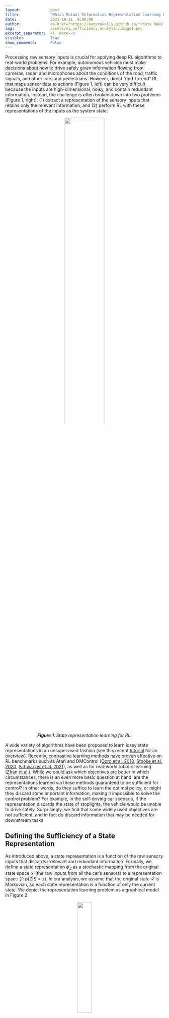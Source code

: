 ```yaml
---
layout:             post
title:              "Which Mutual Information Representation Learning Objectives are Sufficient for Control?"
date:               2021-10-11  9:00:00
author:             <a href="https://katerakelly.github.io/">Kate Rakelly</a>
img:                assets/mi_sufficiency_analysis/image1.png
excerpt_separator:  <!--more-->
visible:            True
show_comments:      False
---
```


<!--
These are comments in HTML. The above header text is needed to format the
title, authors, etc. The "example_post" is an example representative image (not
GIF) that we use for each post for tweeting (see below as well) and for the
emails to subscribers. Please provide this image (and any other images and
GIFs) in the blog to the BAIR Blog editors directly.

The text directly below gets tweets to work. Please adjust according to your
post.

The `static/blog` directory is a location on the blog server which permanently
stores the images/GIFs in BAIR Blog posts. Each post has a subdirectory under
this for its images (titled `example_post` here, please change).

Keeping the post visbility as False will mean the post is only accessible if
you know the exact URL.

You can also turn on Disqus comments, but we recommend disabling this feature.
-->

<!-- twitter -->
<meta name="twitter:title" content="Which Mutual Information Representation Learning Objectives are Sufficient for Control?">
<meta name="twitter:card" content="summary_large_image">
<meta name="twitter:image" content="https://bair.berkeley.edu/static/blog/mi_sufficiency_analysis/overview.png">

<meta name="keywords" content="reinforcement learning, representation learning">
<meta name="description" content="The BAIR Blog">
<meta name="author" content="Kate Rakelly">

<!--
The actual text for the post content appears below.  Text will appear on the
homepage, i.e., https://bair.berkeley.edu/blog/ but we only show part of the
posts on the homepage. The rest is accessed via clicking 'Continue'. This is
enforced with the `more` excerpt separator.
-->
Processing raw sensory inputs is crucial for applying deep RL algorithms to real-world problems.
For example, autonomous vehicles must make decisions about how to drive safely given information flowing from cameras, radar, and microphones about the conditions of the road, traffic signals, and other cars and pedestrians.
However, direct “end-to-end” RL that maps sensor data to actions (Figure 1, left) can be very difficult because the inputs are high-dimensional, noisy, and contain redundant information.
Instead, the challenge is often broken down into two problems (Figure 1, right): (1) extract a representation of the sensory inputs that retains only the relevant information, and (2) perform RL with these representations of the inputs as the system state.

<p style="text-align:center;">
<img src="https://bair.berkeley.edu/static/blog/mi_sufficiency_analysis/overview.png" width="50%">
<br>
<i><b>Figure 1. </b>State representation learning for RL.</i>
</p>

A wide variety of algorithms have been proposed to learn lossy state representations in an unsupervised fashion (see this recent [tutorial][17] for an overview).
Recently, contrastive learning methods have proven effective on RL benchmarks such as Atari and DMControl ([Oord et al. 2018][1], [Stooke et al. 2020][2], [Schwarzer et al. 2021][3]), as well as for real-world robotic learning ([Zhan et al.][5]).
While we could ask which objectives are better in which circumstances, there is an even more basic question at hand: are the representations learned via these methods guaranteed to be sufficient for control?
In other words, do they suffice to learn the optimal policy, or might they discard some important information, making it impossible to solve the control problem?
For example, in the self-driving car scenario, if the representation discards the state of stoplights, the vehicle would be unable to drive safely.
Surprisingly, we find that some widely used objectives are not sufficient, and in fact do discard information that may be needed for downstream tasks.


<!--more-->

## Defining the Sufficiency of a State Representation
As introduced above, a state representation is a function of the raw sensory inputs that discards irrelevant and redundant information.
Formally, we define a state representation $\phi_Z$ as a stochastic mapping from the original state space $\mathcal{S}$ (the raw inputs from all the car’s sensors) to a representation space $\mathcal{Z}$: $p(Z | S=s)$.
In our analysis, we assume that the original state $\mathcal{S}$ is Markovian, so each state representation is a function of only the current state.
We depict the representation learning problem as a graphical model in Figure 2.

<p style="text-align:center;">
<img src="https://bair.berkeley.edu/static/blog/mi_sufficiency_analysis/graphical_model.png" width="30%">
<br>
<i><b>Figure 2. </b>The representation learning problem in RL as a graphical model.</i>
</p>

We will say that a representation is sufficient if it is guaranteed that an RL algorithm using that representation can learn the optimal policy.
We make use of a result from [Li et al. 2006][4], which proves that if a state representation is capable of representing the optimal $Q$-function, then $Q$-learning run with that representation as input is guaranteed to converge to the same solution as in the original MDP (if you’re interested, see Theorem 4 in that paper).
So to test if a representation is sufficient, we can check if it is able to represent the optimal $Q$-function.
Since we assume we don’t have access to a task reward during representation learning, to call a representation sufficient we require that it can represent the optimal $Q$-functions for all possible reward functions in the given MDP.

## Analyzing Representations learned via MI Maximization
Now that we’ve established how we will evaluate representations, let’s turn to the methods of learning them.
As mentioned above, we aim to study the popular class of contrastive learning methods.
These methods can largely be understood as maximizing a mutual information (MI) objective involving states and actions.
To simplify the analysis, we analyze representation learning in isolation from the other aspects of RL by assuming the existence of an offline dataset on which to perform representation learning.
This paradigm of offline representation learning followed by online RL is becoming increasingly popular, particularly in applications such as robotics where collecting data is onerous ([Zhan et al. 2020][5], [Kipf et al. 2020][6]).
Our question is therefore whether the objective is sufficient on its own, not as an auxiliary objective for RL.
We assume the dataset has full support on the state space, which can be guaranteed by an epsilon-greedy exploration policy, for example.
An objective may have more than one maximizing representation, so we call a representation learning *objective* sufficient if *all* the representations that maximize that objective are sufficient.
We will analyze three representative objectives from the literature in terms of sufficiency.

### Representations Learned by Maximizing “Forward Information”
We begin with an objective that seems likely to retain a great deal of state information in the representation.
It is closely related to learning a forward dynamics model in latent representation space, and to methods proposed in prior works ([Nachum et al. 2018][7], [Shu et al. 2020][8], [Schwarzer et al. 2021][9]): $J_{fwd} = I(Z_{t+1}; Z_t, A_t)$.
Intuitively, this objective seeks a representation in which the current state and action are maximally informative of the representation of the next state.
Therefore, everything predictable in the original state $\mathcal{S}$ should be preserved in $\mathcal{Z}$, since this would maximize the MI.
Formalizing this intuition, we are able to prove that all representations learned via this objective are guaranteed to be sufficient (see the proof of Proposition 1 in the paper).

While reassuring that $J_{fwd}$ is sufficient, it's worth noting that any state information that is temporally correlated will be retained in representations learned via this objective, no matter how irrelevant to the task.
For example, the fence, cows, and trees in Figure 3 would all be represented even though they are irrelevant to driving.
Is there another objective that can learn sufficient but *lossier* representations?

<p style="text-align:center;">
<img src="https://bair.berkeley.edu/static/blog/mi_sufficiency_analysis/driving_with_cows.png" width="50%">
<br>
<i><b>Figure 3.</b></i>
</p>


### Representations Learned by Maximizing “Inverse Information”
Next, we consider what we term an “inverse information” objective: $J_{inv} = I(Z_{t+k}; A_t | Z_t)$.
One way to maximize this objective is by learning an inverse dynamics model -- predicting the action given the current and next state -- and many prior works have employed a version of this objective ([Agrawal et al. 2016][10], [Gregor et al. 2016][11], [Zhang et al. 2018][12] to name a few).
Intuitively, this objective is appealing because it preserves all the state information that the agent can influence with its actions.
It therefore may seem like a good candidate for a sufficient objective that discards more information than $J_{fwd}$.
However, we can actually construct a realistic scenario in which a representation that maximizes this objective is not sufficient.

For example, consider the MDP shown on the left side of Figure 4 in which an autonomous vehicle is approaching a traffic light.
The agent has two actions available, stop or go.
The reward for following traffic rules depends on the color of the stoplight, and is denoted by a red X (low reward) and green check mark (high reward).
On the right side of the figure, we show a state representation in which the color of the stoplight is not represented in the two states on the left; they are aliased and represented as a single state.
This representation is not sufficient, since from the aliased state it is not clear whether the agent should “stop” or “go” to receive the reward.
However, $J_{inv}$ is maximized because the action taken is still exactly predictable given each pair of states.
In other words, the agent has no control over the stoplight, so representing it does not increase MI.
Since $J_{inv}$ is maximized by this insufficient representation, we can conclude that the objective is not sufficient.

<p style="text-align:center;">
<img src="https://bair.berkeley.edu/static/blog/mi_sufficiency_analysis/inv_counterexample.png" width="50%">
<br>
<i><b>Figure 4. </b>Counterexample proving the insufficiency of $J_{inv}$.</i>
</p>

Since the reward depends on the stoplight, perhaps we can remedy the issue by additionally requiring the representation to be capable of predicting the immediate reward at each state.
However, this is still not enough to guarantee sufficiency - the representation on the right side of Figure 4 is still a counterexample since the aliased states have the same reward.
The crux of the problem is that representing the action that connects two states is not enough to be able to choose the best action.
Still, while $J_{inv}$ is insufficient in the general case, it would be revealing to characterize the set of MDPs for which $J_{inv}$ can be proven to be sufficient.
We see this as an interesting future direction.


### Representations Learned by Maximizing “State Information”
The final objective we consider resembles $J_{fwd}$ but omits the action: $J_{state} = I(Z_t; Z_{t+1})$ (see [Oord et al. 2018][1], [Anand et al. 2019][18], [Stooke et al. 2020][2]).
Does omitting the action from the MI objective impact its sufficiency?
It turns out the answer is yes.
The intuition is that maximizing this objective can yield insufficient representations that alias states whose transition distributions differ only with respect to the action.
For example, consider a scenario of a car navigating to a city, depicted below in Figure 5.
There are four states from which the car can take actions “turn right” or “turn left.”
The optimal policy takes first a left turn, then a right turn, or vice versa.
Now consider the state representation shown on the right that aliases $s_2$ and $s_3$ into a single state we’ll call $z$.
If we assume the policy distribution is uniform over left and right turns (a reasonable scenario for a driving dataset collected with an exploration policy), then this representation maximizes $J_{state}$.
However, it can’t represent the optimal policy because the agent doesn’t know whether to go right or left from $z$.

<p style="text-align:center;">
<img src="https://bair.berkeley.edu/static/blog/mi_sufficiency_analysis/state_counterexample.png" width="50%">
<br>
<i><b>Figure 5. </b>Counterexample proving the insufficiency of $J_{state}$.</i>
</p>

## Can Sufficiency Matter in Deep RL?
To understand whether the sufficiency of state representations can matter in practice, we perform simple proof-of-concept experiments with deep RL agents and image observations. To separate representation learning from RL, we first optimize each representation learning objective on a dataset of offline data, (similar to the protocol in [Stooke et al. 2020][2]). We collect the fixed datasets using a random policy, which is sufficient to cover the state space in our environments. We then freeze the weights of the state encoder learned in the first phase and train RL agents with the representation as state input (see Figure 6).

<p style="text-align:center;">
<img src="https://bair.berkeley.edu/static/blog/mi_sufficiency_analysis/experiment_setup.png" width="50%">
<br>
<i><b>Figure 6. </b>Experimental setup for evaluating learned representations.</i>
</p>

We experiment with a simple video game MDP that has a similar characteristic to the self-driving car example described earlier. In this game called *catcher*, from the [PyGame suite][16], the agent controls a paddle that it can move back and forth to catch fruit that falls from the top of the screen (see Figure 7). A positive reward is given when the fruit is caught and a negative reward when the fruit is not caught. The episode terminates after one piece of fruit falls. Analogous to the self-driving example, the agent does not control the position of the fruit, and so a representation that maximizes $J_{inv}$ might discard that information. However, representing the fruit is crucial to obtaining reward, since the agent must move the paddle underneath the fruit to catch it. We learn representations with $J_{inv}$ and $J_{fwd}$, optimizing $J_{fwd}$ with noise contrastive estimation ([NCE][12]), and $J_{inv}$ by training an inverse model via maximum likelihood. (For brevity, we omit experiments with $J_{state}$ in this post -- please see the paper!) To select the most compressed representation from among those that maximize each objective, we apply an information bottleneck of the form $\min I(Z; S)$. We also compare to running RL from scratch with the image inputs, which we call ``end-to-end.” For the RL algorithm, we use the [Soft Actor-Critic][14] algorithm.

<p style="text-align:center;">
<img src="https://bair.berkeley.edu/static/blog/mi_sufficiency_analysis/catcher.gif" width="27%">
<img src="https://bair.berkeley.edu/static/blog/mi_sufficiency_analysis/catcher_plot.png" width="32%">
<img src="https://bair.berkeley.edu/static/blog/mi_sufficiency_analysis/catcher_table.png" width="32%">
<br>
<i><b>Figure 7. </b>(left) Depiction of the catcher game. (middle) Performance of RL agents trained with different state representations. (right) Accuracy of reconstructing ground truth state elements from learned representations.</i>
</p>

We observe in Figure 8 (left) that indeed the representation trained to maximize $J_{inv}$ results in RL agents that converge slower and to a lower asymptotic expected return. To better understand what information the representation contains, we then attempt to learn a neural network decoder from the learned representation to the position of the falling fruit. We report the mean error achieved by each representation in Figure 8 (right). The representation learned by $J_{inv}$ incurs a high error, indicating that the fruit is not precisely captured by the representation, while the representation learned by $J_{fwd}$ incurs low error.


### Increasing observation complexity with visual distractors
To make the representation learning problem more challenging, we repeat this experiment with visual distractors added to the agent’s observations. We randomly generate images of 10 circles of different colors and replace the background of the game with these images (see Figure 9, left, for example observations). As in the previous experiment, we plot the performance of an RL agent trained with the frozen representation as input (Figure 9, middle), as well as the error of decoding true state elements from the representation (Figure 9, right). The difference in performance between sufficient ($J_{fwd}$) and insufficient ($J_{inv}$) objectives is even more pronounced in this setting than in the plain background setting. With more information present in the observation in the form of the distractors, insufficient objectives that do not optimize for representing all the required state information may be "distracted" by representing the background objects instead, resulting in low performance. In this more challenging case, end-to-end RL from images fails to make any progress on the task, demonstrating the difficulty of end-to-end RL.

<p style="text-align:center;">
<img src="https://bair.berkeley.edu/static/blog/mi_sufficiency_analysis/distractor_observation.png" width="32%">
<img src="https://bair.berkeley.edu/static/blog/mi_sufficiency_analysis/catcher_distractor_plot.png" width="30%">
<img src="https://bair.berkeley.edu/static/blog/mi_sufficiency_analysis/catcher_distractor_table.png" width="27%">
<br>
<i><b>Figure 9. </b>(left) Example agent observations with distractors. (middle) Performance of RL agents trained with different state representations. (right) Accuracy of reconstructing ground truth state elements from state representations.</i>
</p>

## Conclusion
These results highlight an important open problem: how can we design representation learning objectives that yield representations that are both as lossy as possible and still sufficient for the tasks at hand?
Without further assumptions on the MDP structure or knowledge of the reward function, is it possible to design an objective that yields sufficient representations that are lossier than those learned by $J_{fwd}$?
Can we characterize the set of MDPs for which insufficient objectives $J_{inv}$ and $J_{state}$ would be sufficient?
Further, extending the proposed framework to partially observed problems would be more reflective of realistic applications. In this setting, analyzing generative models such as VAEs in terms of sufficiency is an interesting problem. Prior work has shown that maximizing the ELBO alone cannot control the content of the learned representation (e.g., [Alemi et al. 2018][15]). We conjecture that the zero-distortion maximizer of the ELBO would be sufficient, while other solutions need not be. Overall, we hope that our proposed framework can drive research in designing better algorithms for unsupervised representation learning for RL.


<hr>

<i>This post is based on the paper “Which Mutual Information Representation Learning Objectives are Sufficient for Control?”, to be presented at Neurips 2021. Thank you to Sergey Levine and Abhishek Gupta for their valuable feedback on this blog post.</i>

[1]:https://arxiv.org/abs/1807.03748
[2]:https://arxiv.org/abs/2009.08319
[3]:https://arxiv.org/abs/2106.04799
[4]:http://rbr.cs.umass.edu/aimath06/proceedings/P21.pdf
[5]:https://arxiv.org/abs/2012.07975
[6]:https://arxiv.org/abs/1911.12247
[7]:https://arxiv.org/abs/1810.01257
[8]:https://arxiv.org/abs/2003.01086
[9]:https://arxiv.org/abs/2007.05929
[10]:https://arxiv.org/abs/1606.07419
[11]:https://arxiv.org/abs/1611.07507
[12]:https://arxiv.org/abs/1804.10689
[13]:https://proceedings.mlr.press/v9/gutmann10a.html
[14]:https://arxiv.org/abs/1801.01290
[15]:https://arxiv.org/abs/1711.00464
[16]:https://pygame.org
[17]:https://icml.cc/virtual/2021/tutorial/10843
[18]:https://arxiv.org/abs/1906.08226
